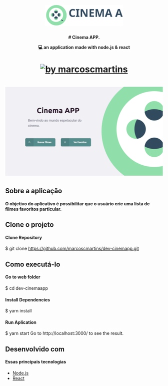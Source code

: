 <h1 align="center">
    <img alt="Cinema APP" title="#CinemaAPP" src=".github/logo.svg" width="250px" />
</h1>
<h4 align="center"> 
# Cinema APP.<p>
💻 an application made with node.js & react
</h4>

<h1 align="center">
  <a href="https://www.linkedin.com/in/marcoscardosomartins/">
    <img alt="by marcoscmartins" src="https://img.shields.io/badge/made%20by-marcoscmartins-green">
  </a>
</h1>
<h1 align="center">
    <img alt="application-page" title="application-page" src=".github/01_home.png" width="600px" />
</h1>

## Sobre a aplicação
#### O objetivo do aplicativo é possibilitar que o usuário crie uma lista de filmes favoritos particular.

<!-- ## Disponível em
[netlify](https://www.rocketseat.com.br) -->

## Clone o projeto
#### Clone Repository
$ git clone https://github.com/marcoscmartins/dev-cinemapp.git

## Como executá-lo
#### Go to web folder
$ cd dev-cinemaapp

#### Install Dependencies
$ yarn install

#### Run Aplication
$ yarn start
Go to http://localhost:3000/ to see the result.

## Desenvolvido com
#### Essas principais tecnologias

- [Node.js](https://nodejs.org/en/) 
- [React](https://reactjs.org)